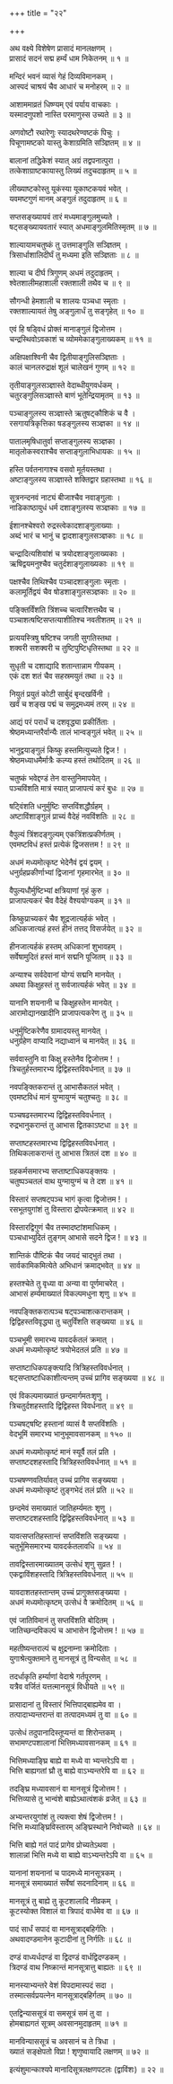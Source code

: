 +++
title = "२२"

+++




अथ वक्ष्ये विशेषेण प्रासादं मानलक्षणम् ।  
प्रासादं सदनं सद्म हर्म्यं धाम निकेतनम् ॥ १ ॥  

मन्दिरं भवनं व्यासं गेहं दिव्यविमानकम् ।  
आस्पदं चाश्रयं चैव आधारं च मनोहरम् ॥ २ ॥  

आशाममाव्रतं धिष्ण्यम् एवं पर्याय वाचकाः ।  
यस्मादणुपशो नास्ति परमाणुस्स उच्यते ॥ ३ ॥  

अणवोष्टौ रथारेणुः स्यादथरेण्वष्टकं पिचुः ।  
पिचूणामष्टको यास्तु केशाग्रमिति सञ्ज्ञितम् ॥ ४ ॥  

बालानां तद्धिकेशं स्यात् अग्रं तद्वपनात्पुरा ।  
तत्केशाग्राष्टकायास्तु लिख्यं तदुचदाहृतम् ॥ ५ ॥  

लीख्याष्टकोस्तु यूकंस्या यूकाष्टकयवं भवेत् ।  
यवमष्टगुणं मानम् अङ्गुलं तदुदाहृतम् ॥ ६ ॥  

सप्तसङ्ख्यायवं तारं मध्यमाङ्गुलमुच्यते ।  
षट्सङ्ख्यायवतारं स्यात् अधमाङ्गुलमितिस्मृतम् ॥ ७ ॥  

शाल्यायामचतुष्कं तु उत्तमाङ्गुलि सञ्ज्ञितम् ।  
त्रिसार्धाशालिदीर्घं तु मध्यमा इति सञ्ज्ञिताः ॥ ८ ॥  

शाल्या च दीर्घ त्रिगुणम् अधमं तदुदाहृतम् ।  
श्वेतशालीमहाशाली रक्तशाली तथैव च ॥ ९ ॥  

सौगन्धी हेमशाली च शालयः पञ्चधा स्मृताः ।  
रक्तशाल्यायतं तेषु अङ्गुलार्धं तु सङ्गृहेत् ॥ १० ॥  

एवं हि षड्विधं प्रोक्तं मानाङ्गुलं द्विजोत्तम ।  
चन्द्रस्थिवोऽवकाशं च व्योममेकाङ्गुलाख्यकम् ॥ ११ ॥  

अक्षिपक्षाश्विनी चैव द्वितीयाङ्गुलिसञ्ज्ञिताः ।  
कालं चानलरुद्राक्षं शूलं चालेखनं गुणम् ॥ १२ ॥  

तृतीयाङ्गुलसञ्ज्ञास्ते वेदाब्धीयुगवर्धकम् ।  
चतुरङ्गुलिसञ्ज्ञास्ते बाणं भूतेन्द्रियामृतम् ॥ १३ ॥  

पञ्चाङ्गुलस्य सञ्ज्ञास्ते ऋतुषट्कौशिकं च वै ।  
रसगायत्रिकृत्तिका षडङ्गुलस्य सञ्ज्ञका ॥ १४ ॥  

पातालमृषिधातुर्वा सप्ताङ्गुलस्य सञ्ज्ञका ।  
मातृलोकस्वराश्चैव सप्ताङ्गुलाभिधायकः ॥ १५ ॥  

हस्ति पर्वतनागाश्च वसवो मूर्तयस्तथा ।  
अष्टाङ्गुलस्य सञ्ज्ञास्ते शक्तिद्वार ग्रहास्तथा ॥ १६ ॥  

सूत्रनन्दनवं नाट्यं बीजाश्चैव नवाङ्गुलाः ।  
नाडिकाष्ठायुधं धर्म दशाङ्गुलस्य सञ्ज्ञकाः ॥ १७ ॥  

ईशानश्चेश्वरो रुद्रस्त्वेकादशाङ्गुलाख्याः ।  
अब्दं भारं च भानुं च द्वादशाङ्गुलसञ्ज्ञकाः ॥ १८ ॥  

चन्द्रादित्यशिवांशं च त्रयोदशाङ्गुलाख्यकाः ।  
ऋषिद्वयमनुश्चैव चतुर्दशाङ्गुलाख्यकाः ॥ १९ ॥  

पक्षश्चैव तिथिश्चैव पञ्चादशाङ्गुलाः स्मृताः ।  
कलामूर्तिद्वयं चैव षोडशाङ्गुलसञ्ज्ञकाः ॥ २० ॥  

पङ्क्तिर्विंशति त्रिंशच्च चत्वारिंशत्तथैव च ।  
पञ्चाशत्षष्टिसप्तत्याशीतिश्च नवतीशतम् ॥ २१ ॥  

प्रत्ययस्त्रिषु षष्टिश्च जगती सुगतिस्तथा ।  
शक्वरी सशक्वरी च तुष्टिपुष्टिधृतिस्तथा ॥ २२ ॥  

सुधृती च दशाद्यादि शतान्तान्नाम गीयकम् ।  
एकं दश शतं चैव सहस्रमयुतं तथा ॥ २३ ॥  

नियुतं प्रयुतं कोटी सार्बुदं बृन्दखर्विनी ।  
खर्वं च शङ्ख पद्मं च समुद्रमध्यमं तरम् ॥ २४ ॥  

आद्यं परं परार्धं च दशवृद्ध्या प्रकीर्तिताः ।  
श्रेष्ठमध्यान्तरैर्वान्यैः तालं भान्वङ्गुलं भवेत् ॥ २५ ॥  

भानुद्वयाङ्गुलं किष्कु हस्तमित्युच्यते द्विज ! ।  
श्रेष्ठमध्याधमैर्मात्रैः कल्प्य हस्तं तथोदितम् ॥ २६ ॥  

चतुष्कं भवेद्दण्डं तेन वास्तुनिमापयेत् ।  
पञ्चविंशति मात्रं स्यात् प्राजापत्यं करं बुधः ॥ २७ ॥  

षट्विंशति धनुर्मुष्टिः सप्तविंशद्धौर्ग्रहम् ।  
अष्टाविंशाङ्गुलं प्राच्यं वैदेहं नवविंशतिः ॥ २८ ॥  

वैपुल्यं त्रिंशदङ्गुल्यम् एकत्रिंशत्प्रकीर्णतम् ।  
एवमष्टविधं हस्तं प्रत्येकं द्विजसत्तम ! ॥ २९ ॥  

अधमं मध्यमोत्कृष्ट भेदेनैवं द्वयं द्वयम् ।  
धनुर्ग्रहप्रकीर्णाभ्यां द्विजानां गृहमारभेत् ॥ ३० ॥  

वैपुल्यधौर्मुष्टिभ्यां क्षत्रियाणां गृहं कुरु ।  
प्राजापत्यकरं चैव वैदेहं वैश्ययोग्यकम् ॥ ३१ ॥  

किष्कुप्राच्यकरं चैव शूद्रजात्यर्हकं भवेत् ।  
अधिकजात्यहं हस्तं हीनं तत्तद् विसर्जयेत् ॥ ३२ ॥  

हीनजात्यर्हकं हस्तम् अधिकानां शुभावहम् ।  
सर्वेषामुदितं हस्तं मानं सद्मनि पूजितम् ॥ ३३ ॥  

अन्याश्च सर्वदेवानां योग्यं सद्मनि मानयेत् ।  
अथवा किक्षुहस्तं तु सर्वजात्यर्हकं भवेत् ॥ ३४ ॥  

यानानि शयनानी च किक्षुहस्तेन मानयेत् ।  
आरामोद्यानखादीनि प्राजापत्यकरेण तु ॥ ३५ ॥  

धनुर्मुष्टिकरेणैव ग्रामादयस्तु मानयेत् ।  
धनुर्ग्रहेण वाप्यादि नद्याध्वानं च मानयेत् ॥ ३६ ॥  

सर्ववास्तुनि वा किक्षु हस्तेनैव द्विजोत्तम ! ।  
त्रिचतुर्हस्तमारभ्य द्विद्विहस्तविवर्धनात् ॥ ३७ ॥  

नवपङ्क्तिकरान्तं तु आभासैकतलं भवेत् ।  
एवमष्टविधं मानं युग्मायुग्मं चतुश्चतुः ॥ ३८ ॥  

पञ्चषढस्तमारभ्य द्विद्विहस्तविवर्धनात् ।  
रुद्रभानुकरान्तं तु आभास द्वितकाऽष्टधा ॥ ३९ ॥  

सप्ताष्टहस्तमारभ्य द्विद्विहस्तविवर्धनात् ।  
तिथिकलाकरान्तं तु आभास त्रितलं दश ॥ ४० ॥  

ग्रहकर्मसमारभ्य सप्ताष्टाधिकपङ्क्तयः ।  
चतुष्पञ्चतलं वाथ युग्मायुग्मं च ते दश ॥ ४१ ॥  

विस्तारं सप्तषट्पञ्च भागं कृत्वा द्विजोत्तम ! ।  
रसभूतयुगांशं तु विस्तारा द्रोपयेत्क्रमात् ॥ ४२ ॥  

विस्तारद्विगुणं चैव तस्मादष्टांशमाधिकम् ।  
पञ्चधाभ्युदितं तुङ्गम् आभासे सदने द्विज ! ॥ ४३ ॥  

शान्तिकं पौष्टिकं चैव जयदं चाद्भुतं तथा ।  
सार्वकामिकमित्येते अभिधानं क्रमाद्भवेत् ॥ ४४ ॥  

हस्तश्चेते तु वृध्या वा अन्या वा पूर्णमाचरेत् ।  
आभासं हर्म्यमाख्यातं विकल्पमधुना शृणु ॥ ४५ ॥  

नवपङ्क्तिकरात्पञ्च षट्पञ्चाशत्करान्तकम् ।  
द्विद्विहस्तविवृद्ध्या तु चतुर्विंशति सङ्ख्यया ॥ ४६ ॥  

पञ्चभूमी समारभ्य यावदर्कतलं क्रमात् ।  
अधमं मध्यमोत्कृष्टं त्रयोभेदतलं प्रति ॥ ४७ ॥  

सप्ताष्टाधिकपङ्क्त्यादि त्रित्रिहस्तविवर्धनात् ।  
षट्सप्ताष्टाधिकाशीत्यन्तम् उच्चं प्रागिव सङ्ख्यया ॥ ४८ ॥  

एवं विकल्पमाख्यातं छन्दमार्गमतःशृणु ।  
त्रिचतुर्दशहस्तादि द्विद्विहस्त विवर्धनात् ॥ ४९ ॥  

पञ्चषट्षष्टि हस्तानां व्यासं वै सप्तविंशतिः ।  
वेदभूमिं समारभ्य भानुभूमावसानकम् ॥ १५० ॥  

अधमं मध्यमोत्कृष्टं मानं स्यूर्वै तलं प्रति ।  
सप्ताष्टदशहस्तादि त्रित्रिहस्तविवर्धनात् ॥ ५१ ॥  

पञ्चषण्णवतिर्यावत् उच्चं प्रागिव सङ्ख्यया ।  
अधमं मध्यमोत्कृष्टं तुङ्गभेदं तलं प्रति ॥ ५२ ॥  

छन्दमेवं समाख्यातं जातिहर्म्यमतः शृणु ।  
सप्ताष्टदशहस्तादि द्विद्विहस्तविवर्धनात् ॥ ५३ ॥  

यावत्सप्ततिहस्तान्तं सप्तविंशति सङ्ख्यया ।  
चतुर्भूमिसमारभ्य यावदर्कतलावधि ॥ ५४ ॥  

तावद्विस्तारमाख्यातम् उत्सेधं शृणु सुव्रत ! ।  
एकद्वाविंशहस्तादि त्रित्रिहस्तविवर्धनात् ॥ ५५ ॥  

यावदाशतहस्तान्तम् उच्चं प्रागुक्तसङ्ख्यया ।  
अधमं मध्यमोत्कृष्टम् उत्सेधं वै क्रमोदितम् ॥ ५६ ॥  

एवं जातिविमानं तु सप्तविंशति बोदितम् ।  
जातिच्छन्दविकल्पं च आभासेन द्विजोत्तम ! ॥ ५७ ॥  

महतीष्यन्तराल्पं च क्षुद्रनाम्ना क्रमोदिताः ।  
युगाश्रेत्युक्तमाने तु मानसूत्रं तु विन्यसेत् ॥ ५८ ॥  

तदर्धाकृति हर्म्याणां वेदाश्रे गर्तपूरणम् ।  
यत्रैव वर्जितं यत्तत्मानसूत्रं विधीयते ॥ ५९ ॥  

प्रासादानां तु विस्तारं भित्तिपाद्बाह्यमेव वा ।  
तत्पादाभ्यन्तरान्तं वा तत्पादमध्यमं तु वा ॥ ६० ॥  

उत्सेधं तदुपानादिस्तूप्यन्तं वा शिरोन्तकम् ।  
सभामण्टपशालानां भित्तिमध्यावसानकम् ॥ ६१ ॥  

भित्तिमध्याङ्घ्रि बाह्ये वा मध्ये वा भ्यन्तरेऽपि वा ।  
भित्ति बाह्यगतां घ्रौ तु बाह्ये वाऽभ्यन्तरेपि वा ॥ ६२ ॥  

तदङ्घ्रि मध्यावसानं वा मानसूत्रं द्विजोत्तम ! ।  
भित्तिव्यासे तु भान्वंशे बाह्येऽथात्वंशकं व्रजेत् ॥ ६३ ॥  

अभ्यन्तरयुगांशं तु त्यक्त्वा शेषं द्विजोत्तम ! ।  
भित्ति मध्याङ्घ्रिविस्तारम् अङ्घ्रिस्थाने निवोच्यते ॥ ६४ ॥  

भित्ति बाह्ये गतं पादं प्रागेव प्रोच्यतेऽथवा ।  
शालान्नां भित्ति मध्ये वा बाह्ये वाऽभ्यन्तरेऽपि वा ॥ ६५ ॥  

यानानां शयनानां च पादमध्ये मानसूत्रकम् ।  
मानसूत्रं समाख्यातं सर्वेषां सदनादिनाम् ॥ ६६ ॥  

मानसूत्रं तु बाह्ये तु कूटशालादि नीव्रकम् ।  
कूटस्योक्त विशालं वा त्रिपादं वार्धमेव वा ॥ ६७ ॥  

पादं सार्धं सपादं वा मानसूत्राद्बहिर्गतिः ।  
अथवादण्डमानेन कूटादीनां तु निर्गतिः ॥ ६८ ॥  

दण्डं वाध्यर्धदण्डं वा द्विदण्डं वार्धद्विदण्डकम् ।  
त्रिदण्डं वाथ निष्क्रान्तं मानसूत्रात्तु बाह्यतः ॥ ६९ ॥  

मानस्याभ्यन्तरे वेशं विपदामास्पदं सदा ।  
तस्मात्सर्वप्रयत्नेन मानसूत्राद्बहिर्गतम् ॥ ७० ॥  

एतद्विन्याससूत्रं वा समसूत्रं समं तु वा ।  
होमबाह्यगतं सूत्रम् अवसानमुदाहृतम् ॥ ७१ ॥  

मानविन्याससूत्रं च अवसानं च ते त्रिधा ।  
ख्यातं सङ्क्षेपतो विप्रा ! शृणुष्वायादि लक्षणम् ॥ ७२ ॥  

इत्यंशुमान्काश्यपे मानादिसूत्रलक्षणपटलः (द्वाविंशः) ॥ २२ ॥  